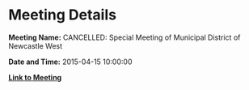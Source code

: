 # Meeting Details

**Meeting Name:** CANCELLED: Special Meeting of Municipal District of Newcastle West

**Date and Time:** 2015-04-15 10:00:00

**[Link to Meeting](https://www.limerick.ie/council/whats-on/cancelled-special-meeting-municipal-district-newcastle-west)**
